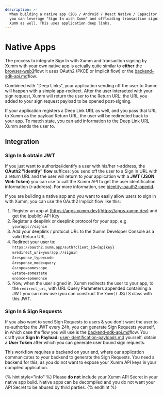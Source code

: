 ```yaml
---
description: >-
  When building a native app (iOS / Android / React Native / Capacitor / ...)
  you can leverage "Sign In with Xumm" and offloading transaction signing to
  Xumm as well. This uses application deep links.
---
```


# Native Apps

The process to integrate Sign In with Xumm and transaction signing by Xumm with your own native app is actually quite similar to **either** the [browser-web3](browser-web3/ "mention")flow: it uses OAuth2 (PKCE or Implicit flow) or the [backend-sdk-api.md](backend-sdk-api.md "mention")flow.

Combined with "Deep Links", your application sending off the user to Xumm will happen with a simple app-redirect. After the user interacted with your sign request, Xumm will return the user to the Return URL: the URL you added to your sign request payload to be opened post-signing.

If your application registers a Deep Link URL as well, and you pass that URL to Xumm as the payload Return URL, the user will be redirected back to your app. To match state, you can add information to the Deep Link URL Xumm sends the user to.

## Integration

### Sign In & obtain JWT

If you just want to authorize/identify a user with his/her r-address, the **OAuth2 "Identify" flow** suffices: you send off the user to a Sign In URL with a return URL and the user will return to your application with a **JWT (JSON Web Token)** you can use to call the Xumm API to get the user identification information (r-address). For more information, see [identity-oauth2-openid](identity-oauth2-openid/ "mention").

If you are building a native app and you want to easily allow users to sign in with Xumm, you can use the OAuth2 Implicit flow like this:

1. Register an app at [https://apps.xumm.dev](https://apps.xumm.dev) and get the (public) API Key
2. Register a deeplink or deeplink protocol for your app, e.g. `yourapp://signin`
3. Add your deeplink / protocol URL to the Xumm Developer Console as a valid Return URL.
4. Redirect your user to:\
   `https://oauth2.xumm.app/auth?client_id={apikey}`\
   &#x20; `&redirect_uri=yourapp://signin` \
   &#x20; `&response_type=code`\
   &#x20; `&response_mode=query`\
   &#x20; `&scope=somescope`\
   &#x20; `&state=somestate`\
   &#x20; `&nonce=somenonce`
5. Now, when the user signed in, Xumm redirects the user to your app, to the `redirect_uri`, with URL Query Parameters appended containing a JWT you can now use (you can construct the `Xumm()` JS/TS class with this JWT.

### Sign In & Sign Requests

If you also want to send Sign Requests to users & you don't want the user to re-authorize the JWT every 24h, you can generate Sign Requests yourself, in which case the flow you will use is the [backend-sdk-api.md](backend-sdk-api.md "mention")flow. You craft your **Sign In Payload:** [user-identification-payloads.md](backend-sdk-api/user-identification-payloads.md "mention") yourself, obtain a **User Token** after which you can generate user bound sign requests.

This workflow requires a backend on your end, where our application communicates to your backend to generate the Sign Requests. You need a backend for this, as you do not want to expose your Xumm API keys in your compiled application.

{% hint style="info" %}
Please **do not** include your Xumm API Secret in your native app build. Native apps can be decompiled and you do not want your API Secret to be abused by third parties.
{% endhint %}
